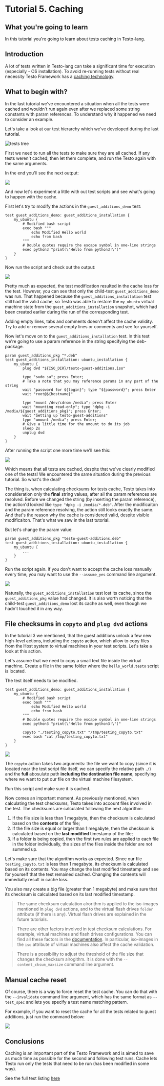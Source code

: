 # Tutorial 5. Caching

## What you're going to learn

In this tutorial you're going to learn about tests caching in Testo-lang.

## Introduction

A lot of tests written in Testo-lang can take a significant time for execution (especially - OS installation). To avoid re-running tests without real necessity Testo Framework has a [caching technology](../../reference/Tests.md#snapshots-and-tests-caching-technology).

## What to begin with?

In the last tutorial we've encountered a situation when all the tests were cached and wouldn't run again even after we replaced some string constants with param references. To understand why it happened we need to consider an example.

Let's take a look at our test hierarchy which we've developed during the last tutorial.

![tests tree](imgs/tests_tree.svg)

First we need to run all the tests to make sure they are all cached. If any tests weren't cached, then let them complete, and run the Testo again with the same arguments.

In the end you'll see the next output:

![](imgs/terminal1.svg)

And now let's experiment a little with out test scripts and see what's going to happen with the cache.

First let's try to modify the actions in the `guest_additions_demo` test:

```testo
test guest_additions_demo: guest_additions_installation {
	my_ubuntu {
		# Modified bash script
		exec bash """
			echo Modified Hello world
			echo from bash
		"""
		# Double quotes require the escape symbol in one-line strings
		exec python3 "print(\"Hello from python3!\")"
	}
}
```

Now run the script and check out the output:

![](imgs/terminal2.svg)

Pretty much as expected, the test modification resulted in the cache loss for the test. However, you can see that only the child-test `guest_additions_demo` was run. That happened because the `guest_additions_installation` test still had the valid cache, so Testo was able to restore the `my_ubuntu` virtual machine state from the `guest_additions_installation` snapshot, which had been created earlier during the run of the corresponding test.

Adding empty lines, tabs and comments doesn't affect the cache validity. Try to add or remove several empty lines or comments and see for yourself.

Now let's move on to the `guest_additions_installation` test. In this test we're going to use a param reference in the string specifying the deb-package.

```testo
param guest_additions_pkg "*.deb"
test guest_additions_installation: ubuntu_installation {
	my_ubuntu {
		plug dvd "${ISO_DIR}/testo-guest-additions.iso"

		type "sudo su"; press Enter;
		# Take a note that you may reference params in any part of the string
		wait "password for ${login}"; type "${password}"; press Enter
		wait "root@${hostname}"

		type "mount /dev/cdrom /media"; press Enter
		wait "mounting read-only"; type "dpkg -i /media/${guest_additions_pkg}"; press Enter;
		wait "Setting up testo-guest-additions"
		type "umount /media"; press Enter;
		# Give a little time for the umount to do its job
		sleep 2s
		unplug dvd
	}
}
```

After running the script one more time we'll see this:

![](imgs/terminal3.svg)

Which means that all tests are cached, despite that we've clearly modified one of the tests! We encountered the same situation during the previous tutorial. So what's the deal?

The thing is, when calculating checksums for tests cache, Testo takes into consideration only the **final** string values, after all the param references are resolved. Before we changed the string (by inserting the param reference), the action'd looked like `type "dpkg -i /media/*.deb"`. After the modificaiton and the param reference resolving, the action still looks exactly the same. And that's the reason why the cache is considered valid, despite visible modificaiton. That's what we saw in the last tutorial.

But let's change the param value:

```testo
param guest_additions_pkg "testo-guest-additions.deb"
test guest_additions_installation: ubuntu_installation {
	my_ubuntu {
		...
	}
}
```

Run the script again. If you don't want to accept the cache loss manually every time, you may want to use the `--assume_yes` command line argument.

![](imgs/terminal4.svg)

Naturally, the `guest_additions_installation` test lost its cache, since the `guest_additions_pkg` value had changed. It is also worth noticing that the child-test `guest_additions_demo` lost its cache as well, even though we hadn't touched it in any way.

## File checksums in `copyto` and `plug dvd` actions

In the tutorial 3 we mentioned, that the guest additions unlock a few new high-level actions, including the `copyto` action, which allow to copy files from the Host system to virtual machines in your test scripts. Let's take a look at this action.

Let's assume that we need to copy a small text file inside the virtual machine. Create a file in the same folder where the `hello_world.testo` script is located.

The test itself needs to be modified.

```testo
test guest_additions_demo: guest_additions_installation {
	my_ubuntu {
		# Modified bash script
		exec bash """
			echo Modified Hello world
			echo from bash
		"""
		# Double quotes require the escape symbol in one-line strings
		exec python3 "print(\"Hello from python3!\")"

		copyto "./testing_copyto.txt" "/tmp/testing_copyto.txt"
		exec bash "cat /tmp/testing_copyto.txt"
	}
}
```

![](imgs/terminal5.svg)

The `copyto` action takes two arguments: the file we want to copy (since it is located near the test script file itself, we can specify the relative path `./`) and the **full** abosulute path **including the destination file name**, specifying where we want to put our file on the virtual machine filesystem.

Run this script and make sure it is cached.

Now comes an important moment. As previously mentioned, when calculating the test checksums, Testo takes into account files involved in the test. The checksums are calculated following the next algorithm:

1. If the file size is less than 1 megabyte, then the checksum is calculated based on the **contents** of the file;
2. If the file size is equal or larger than 1 megabyte, then the checksum is calculated based on the **last modified** timestamp of the file;
3. If a folder is being copied, then the first two rules are applied to each file in the folder individually, the sizes of the files inside the folder are not summed up.

Let's make sure that the algorithm works as expected. Since our file `testing_copyto.txt` is less than 1 megabyte, its checksum is calculated based on its contents. You may change the last modified timestamp and see for yourself that the test remained cached. Changing the contents will immediatly result in cache loss.

You also may create a big file (greater than 1 megabyte) and make sure that its checksum is calculated based on its last modified timestamp.

> The same checksum calculation alrorithm is applied to the iso-images mentioned in `plug dvd` actions, and to the virtual flash drives `folder` attribute (if there is any). Virtual flash drives are explained in the future tutorials.

> There are other factors involved in test checksum calculations. For example, virtual machines and flash drives configurations. You can find all these factors in the [documentation](../../reference/Tests.md#validating-the-test-cache). In particular, iso-images in the `iso` attribute of virtual machines also affect the cache validation.

> There is a possibility to adjust the threshold of the file size that changes the checksum alrogithm. It is done with the `--content_cksum_maxsize` command line argument.

## Manual cache reset

Of course, there is a way to force reset the test cache. You can do that with the `--invalidate` command line argument, which has the same format as `--test_spec` and lets you specify a test name matching pattern.

For example, if you want to reset the cache for all the tests related to guest additions, just run the command below:

![](imgs/terminal6.svg)

## Conclusions

Caching is an important part of the Testo Framework and is aimed to save as much time as possible for the second and following test runs. Cache lets Testo run only the tests that need to be run (has been modified in some way).

See the full test listing [here](caching.testo)
